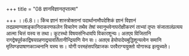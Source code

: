 +++
title = "08 ज्ञानविज्ञानतृप्तात्मा"

+++
।।6.8।। किंच ज्ञानं शास्त्रोक्तानां पदार्थानामौपदेशिकं ज्ञानं विज्ञानं
तदप्रामाण्यशङ्कानिराकरणफलेन विचारेण तथैव तेषां स्वानुभवेनापरोक्षीकरणं
ताभ्यां तृप्तः संजातालंप्रत्यय आत्मा चित्तं यस्य स तथा। कूटस्थो
विषयसंनिधावपि विकारशून्यः। अतएव विजितानि
रागद्वेषपूर्वकाद्विषयग्रहणाद्व्यावर्तितानीन्द्रियाणि येन सः। अतएव
हेयोपादेयबुद्धिशून्यत्वेन समानि मृत्पिण्डपाषाणकाञ्चनानि यस्य सः। योगी
परमहंसपरिव्राजकः परवैराग्ययुक्तो योगारूढ इत्युच्यते।

